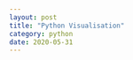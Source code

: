 ```yaml
---
layout: post
title: "Python Visualisation"
category: python
date: 2020-05-31
---
```


<script src="https://cchanzl.github.io/plotly"></script>

